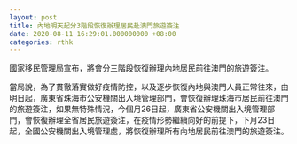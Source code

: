 ```yaml
---
layout: post
title: 內地明天起分3階段恢復辦理居民赴澳門旅遊簽注
date: 2020-08-11 16:29:01.000000000 +08:00
categories: rthk
---
```


國家移民管理局宣布，將會分三階段恢復辦理內地居民前往澳門的旅遊簽注。

當局說，為了貫徹落實做好疫情防控，以及逐步恢復內地與澳門人員正常往來，由明日起，廣東省珠海市公安機關出入境管理部門，會恢復辦理珠海市居民前往澳門的旅遊簽注，如果無特殊情況，今個月26日起，廣東省公安機關出入境管理部門，會恢復辦理全省居民旅遊簽注，在疫情形勢繼續向好的前提下，下月23日起，全國公安機關出入境管理處，將恢復辦理所有內地居民前往澳門的旅遊簽注。

